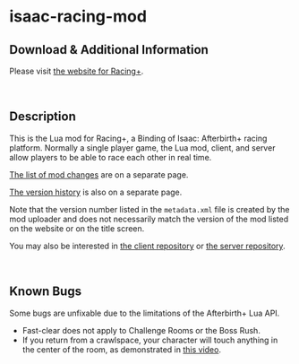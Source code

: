 isaac-racing-mod
================

Download & Additional Information
---------------------------------

Please visit [the website for Racing+](https://isaacracing.net/).

<br />



Description
-----------

This is the Lua mod for Racing+, a Binding of Isaac: Afterbirth+ racing platform. Normally a single player game, the Lua mod, client, and server allow players to be able to race each other in real time.

[The list of mod changes](https://github.com/Zamiell/isaac-racing-mod/blob/master/CHANGES.md) are on a separate page.

[The version history](https://github.com/Zamiell/isaac-racing-mod/blob/master/HISTORY.md) is also on a separate page.

Note that the version number listed in the `metadata.xml` file is created by the mod uploader and does not necessarily match the version of the mod listed on the website or on the title screen.

You may also be interested in [the client repository](https://github.com/Zamiell/isaac-racing-client) or [the server repository](https://github.com/Zamiell/isaac-racing-server).

<br />



Known Bugs
----------

Some bugs are unfixable due to the limitations of the Afterbirth+ Lua API.

* Fast-clear does not apply to Challenge Rooms or the Boss Rush.
* If you return from a crawlspace, your character will touch anything in the center of the room, as demonstrated in [this video](https://clips.twitch.tv/NastyBumblingShieldTwitchRPG).

<br />
